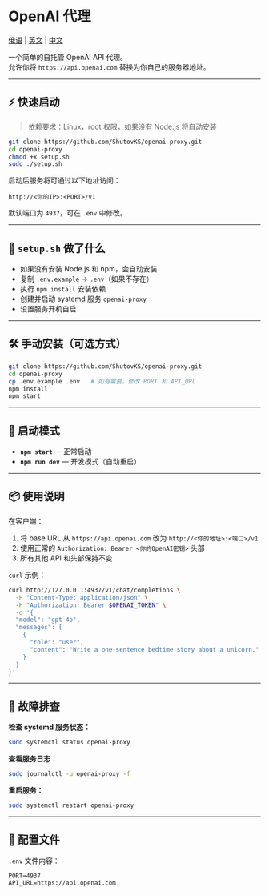 ﻿# OpenAI 代理

[俄语](./README.md) | [英文](./README.en.md) | [中文](./README.zh.md)

一个简单的自托管 OpenAI API 代理。  
允许你将 `https://api.openai.com` 替换为你自己的服务器地址。

---

## ⚡ 快速启动

> 依赖要求：Linux，root 权限，如果没有 Node.js 将自动安装

```bash
git clone https://github.com/ShutovKS/openai-proxy.git
cd openai-proxy
chmod +x setup.sh
sudo ./setup.sh
````

启动后服务将可通过以下地址访问：

```
http://<你的IP>:<PORT>/v1
```

默认端口为 `4937`，可在 `.env` 中修改。

---

## 🧰 `setup.sh` 做了什么

* 如果没有安装 Node.js 和 npm，会自动安装
* 复制 `.env.example` → `.env`（如果不存在）
* 执行 `npm install` 安装依赖
* 创建并启动 systemd 服务 `openai-proxy`
* 设置服务开机自启

---

## 🛠 手动安装（可选方式）

```bash
git clone https://github.com/ShutovKS/openai-proxy.git
cd openai-proxy
cp .env.example .env   # 如有需要，修改 PORT 和 API_URL
npm install
npm start
```

---

## 🚀 启动模式

* **`npm start`** — 正常启动
* **`npm run dev`** — 开发模式（自动重启）

---

## 📦 使用说明

在客户端：

1. 将 base URL 从 `https://api.openai.com` 改为 `http://<你的地址>:<端口>/v1`
2. 使用正常的 `Authorization: Bearer <你的OpenAI密钥>` 头部
3. 所有其他 API 和头部保持不变

`curl` 示例：

```bash
curl http://127.0.0.1:4937/v1/chat/completions \
  -H "Content-Type: application/json" \
  -H "Authorization: Bearer $OPENAI_TOKEN" \
  -d '{
  "model": "gpt-4o",
  "messages": [
    {
      "role": "user",
      "content": "Write a one-sentence bedtime story about a unicorn."
    }
  ]
}'
```

---

## 🧯 故障排查

**检查 systemd 服务状态：**

```bash
sudo systemctl status openai-proxy
```

**查看服务日志：**

```bash
sudo journalctl -u openai-proxy -f
```

**重启服务：**

```bash
sudo systemctl restart openai-proxy
```

---

## 📁 配置文件

`.env` 文件内容：

```dotenv
PORT=4937
API_URL=https://api.openai.com
```
